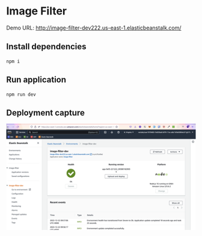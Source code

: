 # Image Filter

Demo URL: http://image-filter-dev222.us-east-1.elasticbeanstalk.com/

## Install dependencies

```shell  
npm i
```

## Run application

```shell  
npm run dev
```

## Deployment capture

![image](./deployment_screenshots/demo-img.png)

